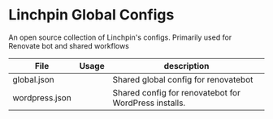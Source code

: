 # Linchpin Global Configs
An open source collection of Linchpin's configs. Primarily used for Renovate bot and shared workflows

|File| Usage | description |
|----|-------|-----------|
| global.json | | Shared global config for renovatebot | 
| wordpress.json | | Shared config for renovatebot for WordPress installs. |
